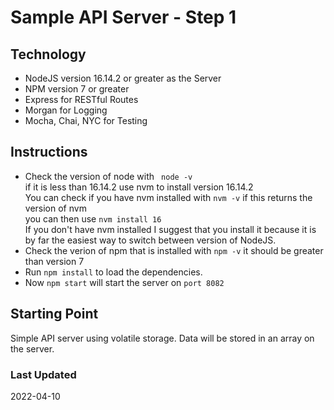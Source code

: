 # Sample API Server - Step 1
## Technology
* NodeJS version 16.14.2 or greater as the Server
* NPM version 7 or greater
* Express for RESTful Routes
* Morgan for Logging
* Mocha, Chai, NYC for Testing  

## Instructions
* Check the version of node with ` node -v`  
if it is less than 16.14.2 use nvm to install version 16.14.2  
You can check if you have nvm installed with `nvm -v`  if this returns the version of nvm  
you can then use  `nvm install 16`  
If you don't have nvm installed I suggest that you install it because it is by far the easiest way to switch between version of NodeJS.  
* Check the verion of npm that is installed with `npm -v` it should be greater than version 7
* Run ` npm install ` to load the dependencies.  
* Now `npm start` will start the server on `port 8082`  

## Starting Point  
Simple API server using volatile storage. Data will be stored in an array on the server.  

### Last Updated
2022-04-10
